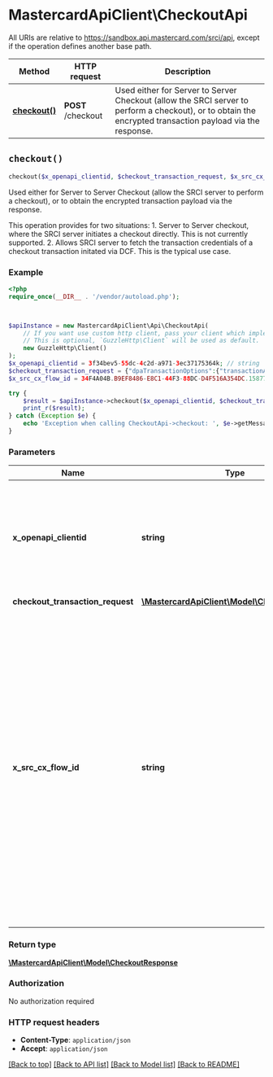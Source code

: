# MastercardApiClient\CheckoutApi

All URIs are relative to https://sandbox.api.mastercard.com/srci/api, except if the operation defines another base path.

| Method | HTTP request | Description |
| ------------- | ------------- | ------------- |
| [**checkout()**](CheckoutApi.md#checkout) | **POST** /checkout | Used either for Server to Server Checkout (allow the SRCI server to perform a checkout), or to obtain the encrypted transaction payload via the response. |


## `checkout()`

```php
checkout($x_openapi_clientid, $checkout_transaction_request, $x_src_cx_flow_id): \MastercardApiClient\Model\CheckoutResponse
```

Used either for Server to Server Checkout (allow the SRCI server to perform a checkout), or to obtain the encrypted transaction payload via the response.

This operation provides for two situations:  1. Server to Server checkout, where the SRCI server initiates a checkout directly. This is not currently supported. 2. Allows SRCI server to fetch the transaction credentials of a checkout transaction initated via DCF. This is the typical use case.

### Example

```php
<?php
require_once(__DIR__ . '/vendor/autoload.php');



$apiInstance = new MastercardApiClient\Api\CheckoutApi(
    // If you want use custom http client, pass your client which implements `GuzzleHttp\ClientInterface`.
    // This is optional, `GuzzleHttp\Client` will be used as default.
    new GuzzleHttp\Client()
);
$x_openapi_clientid = 3f34bev5-55dc-4c2d-a971-3ec37175364k; // string | Open API key to make the server to server call to Mastercard SRCI. This ID is provided to the client during the onboarding process to make OAuth1.0 based signed requests. The value MUST match the SRC Client ID present in the request body.
$checkout_transaction_request = {"dpaTransactionOptions":{"transactionAmount":{"transactionAmount":100.0,"transactionCurrencyCode":"USD"}},"srcDpaId":"b756a2b0-ef62-4c62-a6de-f72e75ce5f17","correlationId":"ba7a2034-3c9e-4d74-b0e9-d77435fd35d7","checkoutType":"CLICK_TO_PAY","checkoutReference":{"type":"MERCHANT_TRANSACTION_ID","data":{"merchantTransactionId":"0a4e0d3.34f4a04b.47ee82c373dd4fd5398f3980b39eb6d648b9687c"}}}; // \MastercardApiClient\Model\CheckoutRequest
$x_src_cx_flow_id = 34F4A04B.B9EF8486-E8C1-44F3-88DC-D4F516A354DC.1587777300; // string | The X-SRC-CX-FLOW-ID helps in routing and session affinity. Usage of X-SRC-CX-FLOW-ID in requests ensures requests by the same client are directed to the same server. When you make your initial API call, use the X-SRC-CX-FLOW-ID, returned in one of the client-side calls checkoutWithNewCard() or checkoutWitCard(). If you do not send X-SRC-CX-FLOW-ID in your request or if the field is empty, the Click to Pay system generates one and responds with the X-SRC-CX-FLOW-ID in the header. The X-SRC-CX-FLOW-ID returned in the response can be used in the subsequent calls to ensure these calls are directed to the same server that returned the initial response.

try {
    $result = $apiInstance->checkout($x_openapi_clientid, $checkout_transaction_request, $x_src_cx_flow_id);
    print_r($result);
} catch (Exception $e) {
    echo 'Exception when calling CheckoutApi->checkout: ', $e->getMessage(), PHP_EOL;
}
```

### Parameters

| Name | Type | Description  | Notes |
| ------------- | ------------- | ------------- | ------------- |
| **x_openapi_clientid** | **string**| Open API key to make the server to server call to Mastercard SRCI. This ID is provided to the client during the onboarding process to make OAuth1.0 based signed requests. The value MUST match the SRC Client ID present in the request body. | |
| **checkout_transaction_request** | [**\MastercardApiClient\Model\CheckoutRequest**](../Model/CheckoutRequest.md)|  | |
| **x_src_cx_flow_id** | **string**| The X-SRC-CX-FLOW-ID helps in routing and session affinity. Usage of X-SRC-CX-FLOW-ID in requests ensures requests by the same client are directed to the same server. When you make your initial API call, use the X-SRC-CX-FLOW-ID, returned in one of the client-side calls checkoutWithNewCard() or checkoutWitCard(). If you do not send X-SRC-CX-FLOW-ID in your request or if the field is empty, the Click to Pay system generates one and responds with the X-SRC-CX-FLOW-ID in the header. The X-SRC-CX-FLOW-ID returned in the response can be used in the subsequent calls to ensure these calls are directed to the same server that returned the initial response. | [optional] |

### Return type

[**\MastercardApiClient\Model\CheckoutResponse**](../Model/CheckoutResponse.md)

### Authorization

No authorization required

### HTTP request headers

- **Content-Type**: `application/json`
- **Accept**: `application/json`

[[Back to top]](#) [[Back to API list]](../../README.md#endpoints)
[[Back to Model list]](../../README.md#models)
[[Back to README]](../../README.md)
